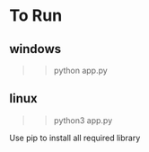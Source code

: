 # To Run

## windows

>>python app.py

## linux

>> python3 app.py

Use pip to install all required library
